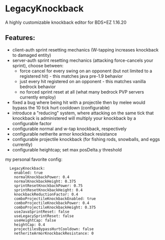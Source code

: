 # LegacyKnockback
A highly customizable knockback editor for BDS+EZ 1.16.20

## Features:

- client-auth sprint resetting mechanics (W-tapping increases knockback to damaged entity)
- server-auth sprint resetting mechanics (attacking force-cancels your sprint), choose between:
    - force cancel for every swing on an opponent (but not limited to a registered hit) - this matches java pre-1.9 behavior
    - just every hit registered on an opponent - this matches vanilla bedrock behavior
    - no forced sprint reset at all (what many bedrock PVP servers currently employ)
- fixed a bug where being hit with a projectile then by melee would bypass the 10 tick hurt cooldown (configurable)
- introduce a "reducing" system, where attacking on the same tick that knockback is administered will multiply your knockback by a configurable factor
- configurable normal and w-tap knockback, respectively
- configurable netherite armor knockback resistance
- configurable projectile knockback (for fishing rods, snowballs, and eggs currently)
- configurable heightcap; set max posDelta.y threshold

my personal favorite config:

```
  LegacyKnockback:
    enabled: true
    normalKnockbackPower: 0.4
    normalKnockbackHeight: 0.375
    sprintResetKnockbackPower: 0.75
    sprintResetKnockbackHeight: 0.4
    knockbackReductionFactor: 0.4
    comboProjectileKnockbackEnabled: true
    comboProjectileKnockbackPower: 0.4
    comboProjectileKnockbackHeight: 0.375
    useJavaSprintReset: false
    useLegacySprintReset: false
    useHeightCap: false
    heightCap: 0.4
    projectilesBypassHurtCooldown: false
    netheriteArmorKnockbackResistance: 0
```
